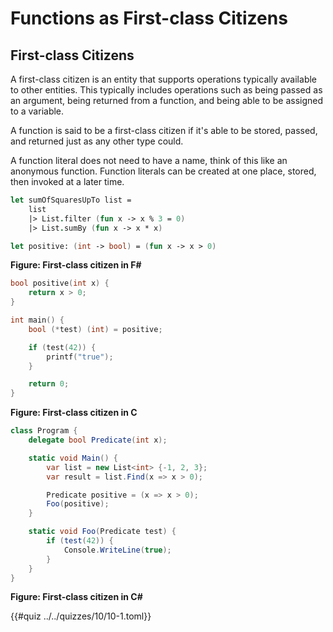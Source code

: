 # Functions as First-class Citizens

## First-class Citizens
A first-class citizen is an entity that supports operations typically available
to other entities. This typically includes operations such as being passed
as an argument, being returned from a function, and being able to be assigned
to a variable.

A function is said to be a first-class citizen if it's able to be stored, passed,
and returned just as any other type could.

A function literal does not need to have a name, think of this like an anonymous
function. Function literals can be created at one place, stored, then invoked
at a later time.

```fsharp
let sumOfSquaresUpTo list =
    list
    |> List.filter (fun x -> x % 3 = 0)
    |> List.sumBy (fun x -> x * x)

let positive: (int -> bool) = (fun x -> x > 0)
```
**Figure: First-class citizen in F#**

```c
bool positive(int x) {
    return x > 0;
}

int main() {
    bool (*test) (int) = positive;

    if (test(42)) {
        printf("true");
    }

    return 0;
}
```
**Figure: First-class citizen in C**

```csharp
class Program {
    delegate bool Predicate(int x);

    static void Main() {
        var list = new List<int> {-1, 2, 3};
        var result = list.Find(x => x > 0);

        Predicate positive = (x => x > 0);
        Foo(positive);
    }

    static void Foo(Predicate test) {
        if (test(42)) {
            Console.WriteLine(true);
        }
    }
}
```
**Figure: First-class citizen in C#**

{{#quiz ../../quizzes/10/10-1.toml}}
